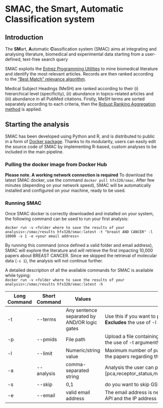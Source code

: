 # SMAC, the Smart, Automatic Classification system

## Introduction
The **SM**art, **A**utomatic **C**lassification system (SMAC) aims at integrating and analysing literature, biomedical and experimental data starting from a user-defined, text-free search query

SMAC exploits the [Entrez Programming Utilities](https://www.ncbi.nlm.nih.gov/books/NBK25501/) to mine biomedical literature and identify the most relevant articles. Records are then ranked according to the [“Best Match” relevance algorithm](https://journals.plos.org/plosbiology/article?id=10.1371/journal.pbio.2005343).

Medical Subject Headings (MeSH) are ranked according to their (i) hierarchical level (specificity), (ii) abundance in topics-related articles and (iii) abundance in all PubMed citations. Firstly, MeSH terms are sorted separately according to each criteria, then the [Robust Ranking Aggregation method](https://www.ncbi.nlm.nih.gov/pmc/articles/PMC3278763/) is applied.

## Starting the analysis

SMAC has been developed using Python and R, and is distributed to public in a form of [Docker package](https://hub.docker.com/r/hfx320/smac). Thanks to its modularity, users can easily edit the source code of SMAC by implementing R-based, custom analyses to be included in the main pipeline.

### Pulling the docker image from Docker Hub
**Please note. A working network connection is required**
To download the latest SMAC docker, use the command `docker pull hfx320/smac`. After few minutes (depending on your network speed), SMAC will be automatically installed and configured on your machine, ready to be used.

### Running SMAC
Once SMAC docker is correctly downloaded and installed on your system, the following command can be used to run your first analysis:

`docker run -v <folder where to save the results of your analysis>:/smac/results hfx320/smac:latest -t "breast AND CANCER" -l 10000 -s 1 -e <your email address>`

By running this command (once defined a valid folder and email address), SMAC will explore the literature and will retrieve the first impacting 10,000 papers about BREAST CANCER. Since we skipped the retrieval of molecular data (`-s 1`), the analysis will not continue further.

A detailed description of all the available commands for SMAC is available while typing:<br>
`docker run -v <folder where to save the results of your analysis>:/smac/results hfx320/smac:latest -h`

| Long Command | Short Command | Values | Description |
| ------------ | ------------- | ------ | ----------- |
| -t           | --terms       | Any sentence separated by AND/OR logic gates | Use this if you want to perform an analysis based on a research topic. **Excludes** the use of -l argument! |
| -p           | --pmids       | File path | Upload a file containing a list of PMIDs to download and analyse. **Excludes** the use of -t argument! |
| -l           | --limit       | Numeric/string value | Maximum number of publications to retrieve from PubMed. If set to "all", **all** the papers regarding the topic will be explored. |
| -a           | --analysis      | comma-separated string | Analysis the user can perform [pca,receptor_status,molecular_classification,tumour_purity,gene_expression] |
| -s           | --skip     | 0,1 | do you want to skip GSE download/analysis [1=yes, skip the analysis, 0=no] |
| -e           | --email      | valid email address | The email address is necessary for retrieving the information using the Entrez API and the IP address not be blocked |

